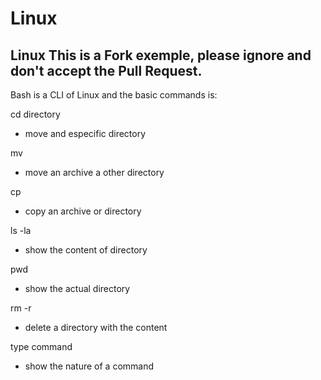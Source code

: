 # Linux
Linux
This is a Fork exemple, please ignore and don't accept the Pull Request.
--------------------------------------------------------------------------------
Bash is a CLI of Linux and the basic commands is:

cd directory
  - move and especific directory

mv 
  - move an archive a other directory

cp
  - copy an archive or directory

ls -la
  - show the content of directory

pwd
  - show the actual directory

rm -r
  - delete a directory with the content 

type command
  - show the nature of a command